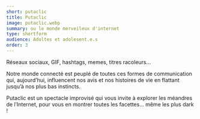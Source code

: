 ```yaml
---
short: putaclic
title: Putaclic
image: putaclic.webp
summary: ou le monde merveileux d'internet
type: shortform
audience: Adultes et adolesent.e.s
order: 3
---
```


Réseaux sociaux, GIF, hashtags, memes, titres racoleurs…
 
Notre monde connecté est peuplé de toutes ces formes de communication qui, aujourd’hui, influencent nos avis et nos histoires de vie en flattant jusqu’à nos plus bas instincts.
 
Putaclic est un spectacle improvisé qui vous invite à explorer les méandres de l’Internet, pour vous en montrer toutes les facettes… même les plus dark !